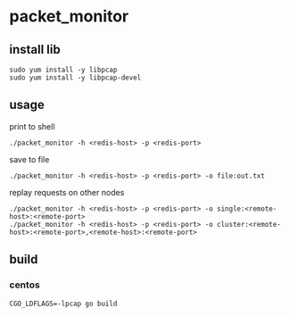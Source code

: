 # packet_monitor

## install lib

    sudo yum install -y libpcap
    sudo yum install -y libpcap-devel
    
## usage

print to shell
    
    ./packet_monitor -h <redis-host> -p <redis-port>
    
save to file
    
    ./packet_monitor -h <redis-host> -p <redis-port> -o file:out.txt

replay requests on other nodes
    
    ./packet_monitor -h <redis-host> -p <redis-port> -o single:<remote-host>:<remote-port>
    ./packet_monitor -h <redis-host> -p <redis-port> -o cluster:<remote-host>:<remote-port>,<remote-host>:<remote-port>    


## build 

### centos 

    CGO_LDFLAGS=-lpcap go build